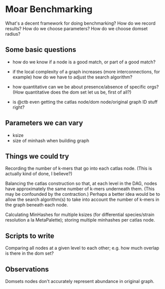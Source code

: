 # Moar Benchmarking

What's a decent framework for doing benchmarking? How do we record results?
How do we choose parameters? How do we choose domset radius?

## Some basic questions

* how do we know if a node is a good match, or part of a good match?

* if the local complexity of a graph increases (more interconnections,
  for example) how do we have to adjust the search algorithm?

* how quantitative can we be about presence/absence of specific orgs?
  (How quantitative does the dom set let us be, first of all?)

* is @ctb even getting the catlas node/dom node/original graph ID stuff
  right?

## Parameters we can vary

* ksize
* size of minhash when building graph

## Things we could try

Recording the number of k-mers that go into each catlas node.
(This is actually kind of done, I believe?)

Balancing the catlas construction so that, at each level in the DAG,
nodes have approximately the same number of k-mers underneath them.
(This may be confounded by the contraction.)  Perhaps a better idea
would be to allow the search algorithm(s) to take into account the
number of k-mers in the graph beneath each node.

Calculating MinHashes for multiple ksizes (for differential
species/strain resolution a la MetaPalette); storing multiple minhashes
per catlas node.

## Scripts to write

Comparing all nodes at a given level to each other; e.g. how much overlap is
there in the dom set?

## Observations

Domsets nodes don't accurately represent abundance in original graph.


